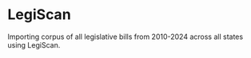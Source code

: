 # LegiScan
Importing corpus of all legislative bills from 2010-2024 across all states using LegiScan.
